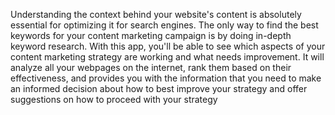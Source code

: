 Understanding the context behind your website's content is absolutely essential for optimizing it for search engines. The only way to find the best keywords for your content marketing campaign is by doing in-depth keyword research. With this app, you'll be able to see which aspects of your content marketing strategy are working and what needs improvement. It will analyze all your webpages on the internet, rank them based on their effectiveness, and provides you with the information that you need to make an informed decision about how to best improve your strategy and offer suggestions on how to proceed with your strategy
